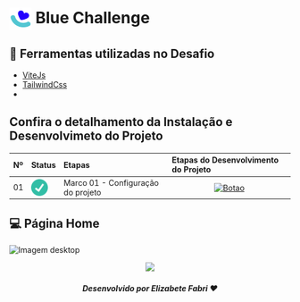 <h1>
    <a href="https://www.laboratoria.la/br">
     <img align="center" width="40px" src="./public/favicon.ico"></a>
    <span>Blue Challenge</span>
</h1>


## 📝 Ferramentas utilizadas no Desafio


- [ViteJs]()
- [TailwindCss]()
-

## Confira o detalhamento da Instalação e Desenvolvimeto do Projeto
<table>
  <thead>
    <tr align="left">
      <th>Nº</th>
      <th>Status</th>
      <th>Etapas</th>
      <th>Etapas do Desenvolvimento do Projeto</th>
    </tr>
  </thead>
  <tbody align="left">
    <tr>
      <td>01</td>
      <td><img width="30px" height="30px" align="center" alt="icon check" src="https://raw.githubusercontent.com/elizabetefabri/SAP012-dataverse-chat/main/src/images/check.png"></td>
      <td>Marco 01 - Configuração do projeto</td>
      <td align="center">
        <a href="" target="_blank">
           <img align="center" alt="Botao" src="https://img.shields.io/badge/Ver%20desenvolvimento-52C6D2?style=for-the-badge" width="250px">
        </a>
      </td>
    </tr>
    </tbody>
  <tfoot>
  </tfoot>
</table>


## 💻 Página Home
![Imagem desktop](./movie/src/assets/home.png)

<div align="center">

<img src="https://user-images.githubusercontent.com/73097560/115834477-dbab4500-a447-11eb-908a-139a6edaec5c.gif"><br>

##### Desenvolvido por <span>Elizabete Fabri</span> ❤

</div>




